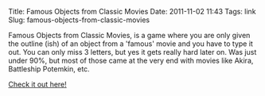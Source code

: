 Title: Famous Objects from Classic Movies
Date: 2011-11-02 11:43
Tags: link
Slug: famous-objects-from-classic-movies

Famous Objects from Classic Movies, is a game where you are only given the outline (ish) of an object from a 'famous' movie and you have to type it out. You can only miss 3 letters, but yes it gets really hard later on. Was just under 90%, but most of those came at the very end with movies like Akira, Battleship Potemkin, etc. 

[Check it out here!](http://famousobjectsfromclassicmovies.com/)